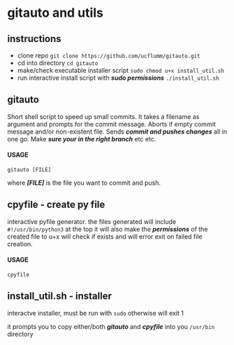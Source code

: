 # gitauto and utils

## instructions
* clone repo ``git clone https://github.com/ucflumm/gitauto.git``
* cd into directory ``cd gitauto``
* make/check executable installer script ``sudo chmod u+x install_util.sh``
* run interactive install script with ***sudo permissions*** ``./install_util.sh``

## gitauto
Short shell script to speed up small commits.
It takes a filename as argument and prompts for the commit message.
Aborts if empty commit message and/or non-existent file.
Sends ***commit and pushes changes*** all in one go.
Make ***sure your in the right branch*** etc etc.
#### USAGE
```
gitauto [FILE] 
```
where ***[FILE]*** is the file you want to commit and push.

## cpyfile - create py file
interactive pyfile generator. the files generated will include ``#!/usr/bin/python3`` at the top
it will also make the ***permissions*** of the created file to u+x
will check if exists and will error exit on failed file creation.
#### USAGE
```
cpyfile
```

## install_util.sh - installer
interactve installer, must be run with ``sudo`` otherwise will exit 1

it prompts you to copy either/both ***gitauto*** and ***cpyfile*** into you ``/usr/bin`` directory